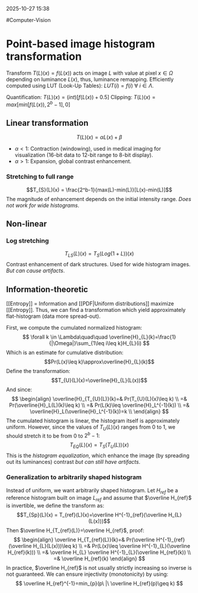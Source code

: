 2025-10-27 15:38

#Computer-Vision 

# Point-based image histogram transformation
Transform $T(L)(x)=f(L(x))$ acts on image $L$ with value at pixel $x\in \Omega$ depending on luminance $L(x)$, thus, luminance remapping. Efficiently computed using LUT (Look-Up Tables): $LUT(i)=f(i)\ \forall\ i \in \Lambda$.

Quantification: $T(L)(x)=(int)[f(L(x))+0.5]$
Clipping: $T(L)(x)=max[min[f(L(x)),2^b-1],0]$
## Linear transformation
$$T(L)(x)=\alpha L(x)+\beta$$
- $\alpha<1$: Contraction (windowing), used in medical imaging for visualization (16-bit data to 12-bit range to 8-bit display).
- $\alpha>1$: Expansion, global contrast enhancement.
### Stretching to full range
$$T_{S}(L)(x) = \frac{2^b-1}{max(L)-min(L)}[L(x)-min(L)]$$The magnitude of enhancement depends on the initial intensity range. *Does not work for wide histograms*.
## Non-linear
### Log stretching
$$
T_{LS}(L)(x)=T_{S}(Log(1+L))(x)
$$
Contrast enhancement of dark structures. Used for wide histogram images. *But can cause artifacts*.
## Information-theoretic
[[Entropy]] = Information and [[PDF|Uniform distributions]] maximize [[Entropy]]. Thus, we can find a transformation which yield approximately flat-histogram (data more spread-out).

First, we compute the cumulated normalized histogram:
$$
\forall k \in \Lambda\quad\quad \overline{H}_{L}(k)=\frac{1}{|\Omega|}\sum_{1\leq i\leq k}H_{L}(i)
$$
Which is an estimate for cumulative distribution:
$$Pr(L(x)\leq k)\approx\overline{H}_{L}(k)$$
Define the transformation:
$$T_{U}(L)(x)=\overline{H}_{L}(L(x))$$
And since:
$$
\begin{align}
\overline{H}_{T_{U}(L)}(k)=& Pr(T_{U}(L)(x)\leq k) \\
=& Pr(\overline{H}_L(L)(k)\leq k) \\
=& Pr(L(k)\leq \overline{H}_L^{-1}(k)) \\
=& \overline{H}_L(\overline{H}_L^{-1}(k))=k \\
\end{align}
$$
The cumulated histogram is linear, the histogram itself is approximately uniform.
However, since the values of $T_{U}(L)(x)$ ranges from 0 to 1, we should stretch it to be from 0 to $2^b-1$:
$$
T_{EQ}(L)(x)=T_{S}(T_{U}(L))(x)
$$
This is the *histogram equalization*, which enhance the image (by spreading out its luminances) contrast *but can still have artifacts*.
### Generalization to arbitrarily shaped histogram
Instead of uniform, we want arbitrarily shaped histogram. Let $H_{ref}$ be a reference histogram built on image $L_{ref}$ and assume that $\overline H_{ref}$ is invertible, we define the transform as:
$$T_{Sp}(L)(x) = T_{ref}(L)(x)=\overline H^{-1}_{ref}(\overline H_{L}(L(x)))$$
Then $\overline H_{T_{ref}(L)}=\overline H_{ref}$, proof:
$$
\begin{align}
\overline H_{T_{ref}(L)}(k)=& Pr(\overline H^{-1}_{ref}(\overline H_{L}(L(x)))\leq k) \\
=& Pr(L(x)\leq \overline H^{-1}_{L}(\overline H_{ref}(k))) \\
=& \overline H_{L} \overline H^{-1}_{L}(\overline H_{ref}(k)) \\
=& \overline H_{ref}(k)
\end{align}
$$
In practice, $\overline H_{ref}$ is not usually strictly increasing so inverse is not guaranteed. We can ensure injectivity (monotonicity) by using:
$$
\overline H_{ref}^{-1}=min_{p}(p\ |\ \overline H_{ref}(p)\geq k)
$$